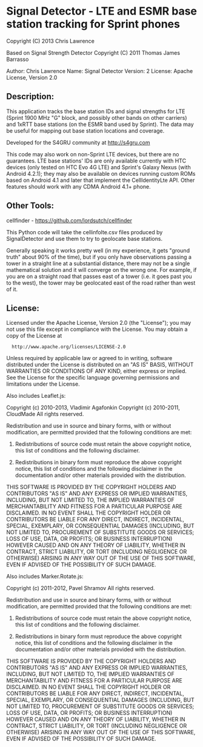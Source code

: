 Signal Detector - LTE and ESMR base station tracking for Sprint phones
=============

Copyright (C) 2013 Chris Lawrence

Based on Signal Strength Detector
Copyright (C) 2011 Thomas James Barrasso

Author: Chris Lawrence
Name: Signal Detector 
Version: 2
License: Apache License, Version 2.0  

Description:
-------

This application tracks the base station IDs and signal strengths for
LTE (Sprint 1900 MHz "G" block, and possibly other bands on other
carriers) and 1xRTT base stations (on the ESMR band used by Sprint).
The data may be useful for mapping out base station locations and
coverage.

Developed for the S4GRU community at http://s4gru.com

This code may also work on non-Sprint LTE devices, but there are no
guarantees.  LTE base stations' IDs are only available currently with
HTC devices (only tested on HTC Evo 4G LTE) and Sprint's Galaxy Nexus
(with Android 4.2.1); they may also be available on devices running
custom ROMs based on Android 4.1 and later that implement the
CellIdentityLte API.  Other features should work with any CDMA Android
4.1+ phone.

Other Tools:
-----------

cellfinder - https://github.com/lordsutch/cellfinder

This Python code will take the cellinfolte.csv files produced by
SignalDetector and use them to try to geolocate base
stations.

Generally speaking it works pretty well (in my experience, it gets
"ground truth" about 90% of the time), but if you only have
observations passing a tower in a straight line at a substantial
distance, there may not be a single mathematical solution and it will
converge on the wrong one. For example, if you are on a straight road
that passes east of a tower (i.e. it goes past you to the west), the
tower may be geolocated east of the road rather than west of it.

License:
-------

Licensed under the Apache License, Version 2.0 (the "License");
you may not use this file except in compliance with the License.
You may obtain a copy of the License at

      http://www.apache.org/licenses/LICENSE-2.0

Unless required by applicable law or agreed to in writing, software
distributed under the License is distributed on an "AS IS" BASIS,
WITHOUT WARRANTIES OR CONDITIONS OF ANY KIND, either express or implied.
See the License for the specific language governing permissions and
limitations under the License.

Also includes Leaflet.js:

Copyright (c) 2010-2013, Vladimir Agafonkin
Copyright (c) 2010-2011, CloudMade
All rights reserved.

Redistribution and use in source and binary forms, with or without
modification, are permitted provided that the following conditions are
met:

   1. Redistributions of source code must retain the above copyright
   notice, this list of conditions and the following disclaimer.

   2. Redistributions in binary form must reproduce the above
   copyright notice, this list of conditions and the following
   disclaimer in the documentation and/or other materials provided
   with the distribution.

THIS SOFTWARE IS PROVIDED BY THE COPYRIGHT HOLDERS AND CONTRIBUTORS
"AS IS" AND ANY EXPRESS OR IMPLIED WARRANTIES, INCLUDING, BUT NOT
LIMITED TO, THE IMPLIED WARRANTIES OF MERCHANTABILITY AND FITNESS FOR
A PARTICULAR PURPOSE ARE DISCLAIMED. IN NO EVENT SHALL THE COPYRIGHT
HOLDER OR CONTRIBUTORS BE LIABLE FOR ANY DIRECT, INDIRECT, INCIDENTAL,
SPECIAL, EXEMPLARY, OR CONSEQUENTIAL DAMAGES (INCLUDING, BUT NOT
LIMITED TO, PROCUREMENT OF SUBSTITUTE GOODS OR SERVICES; LOSS OF USE,
DATA, OR PROFITS; OR BUSINESS INTERRUPTION) HOWEVER CAUSED AND ON ANY
THEORY OF LIABILITY, WHETHER IN CONTRACT, STRICT LIABILITY, OR TORT
(INCLUDING NEGLIGENCE OR OTHERWISE) ARISING IN ANY WAY OUT OF THE USE
OF THIS SOFTWARE, EVEN IF ADVISED OF THE POSSIBILITY OF SUCH DAMAGE.

Also includes Marker.Rotate.js:

Copyright (c) 2011-2012, Pavel Shramov
All rights reserved. 

Redistribution and use in source and binary forms, with or without
modification, are permitted provided that the following conditions are
met:

   1. Redistributions of source code must retain the above copyright
   notice, this list of conditions and the following disclaimer.

   2. Redistributions in binary form must reproduce the above
   copyright notice, this list of conditions and the following
   disclaimer in the documentation and/or other materials provided
   with the distribution.

THIS SOFTWARE IS PROVIDED BY THE COPYRIGHT HOLDERS AND CONTRIBUTORS
"AS IS" AND ANY EXPRESS OR IMPLIED WARRANTIES, INCLUDING, BUT NOT
LIMITED TO, THE IMPLIED WARRANTIES OF MERCHANTABILITY AND FITNESS FOR
A PARTICULAR PURPOSE ARE DISCLAIMED. IN NO EVENT SHALL THE COPYRIGHT
HOLDER OR CONTRIBUTORS BE LIABLE FOR ANY DIRECT, INDIRECT, INCIDENTAL,
SPECIAL, EXEMPLARY, OR CONSEQUENTIAL DAMAGES (INCLUDING, BUT NOT
LIMITED TO, PROCUREMENT OF SUBSTITUTE GOODS OR SERVICES; LOSS OF USE,
DATA, OR PROFITS; OR BUSINESS INTERRUPTION) HOWEVER CAUSED AND ON ANY
THEORY OF LIABILITY, WHETHER IN CONTRACT, STRICT LIABILITY, OR TORT
(INCLUDING NEGLIGENCE OR OTHERWISE) ARISING IN ANY WAY OUT OF THE USE
OF THIS SOFTWARE, EVEN IF ADVISED OF THE POSSIBILITY OF SUCH DAMAGE.
